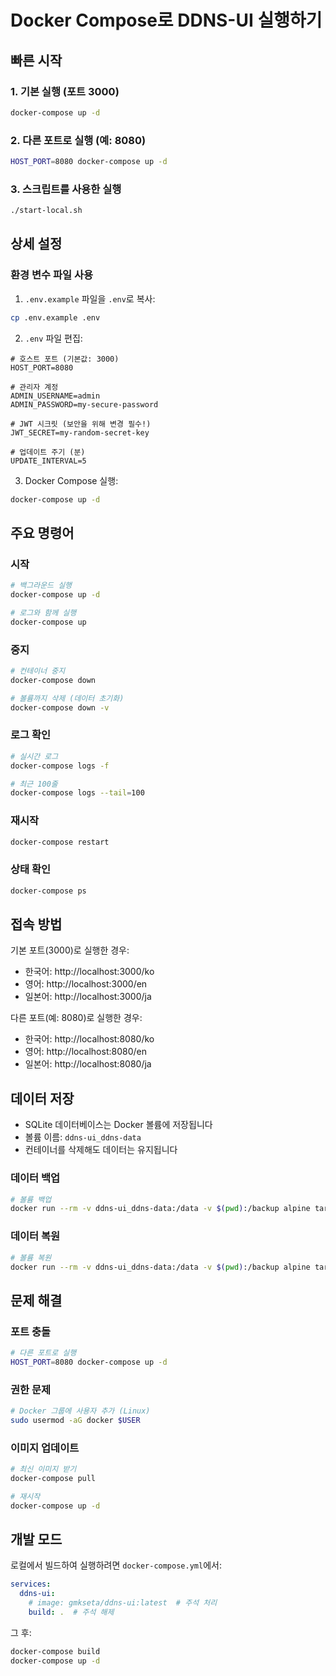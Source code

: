 # Docker Compose로 DDNS-UI 실행하기

## 빠른 시작

### 1. 기본 실행 (포트 3000)
```bash
docker-compose up -d
```

### 2. 다른 포트로 실행 (예: 8080)
```bash
HOST_PORT=8080 docker-compose up -d
```

### 3. 스크립트를 사용한 실행
```bash
./start-local.sh
```

## 상세 설정

### 환경 변수 파일 사용

1. `.env.example` 파일을 `.env`로 복사:
```bash
cp .env.example .env
```

2. `.env` 파일 편집:
```env
# 호스트 포트 (기본값: 3000)
HOST_PORT=8080

# 관리자 계정
ADMIN_USERNAME=admin
ADMIN_PASSWORD=my-secure-password

# JWT 시크릿 (보안을 위해 변경 필수!)
JWT_SECRET=my-random-secret-key

# 업데이트 주기 (분)
UPDATE_INTERVAL=5
```

3. Docker Compose 실행:
```bash
docker-compose up -d
```

## 주요 명령어

### 시작
```bash
# 백그라운드 실행
docker-compose up -d

# 로그와 함께 실행
docker-compose up
```

### 중지
```bash
# 컨테이너 중지
docker-compose down

# 볼륨까지 삭제 (데이터 초기화)
docker-compose down -v
```

### 로그 확인
```bash
# 실시간 로그
docker-compose logs -f

# 최근 100줄
docker-compose logs --tail=100
```

### 재시작
```bash
docker-compose restart
```

### 상태 확인
```bash
docker-compose ps
```

## 접속 방법

기본 포트(3000)로 실행한 경우:
- 한국어: http://localhost:3000/ko
- 영어: http://localhost:3000/en
- 일본어: http://localhost:3000/ja

다른 포트(예: 8080)로 실행한 경우:
- 한국어: http://localhost:8080/ko
- 영어: http://localhost:8080/en
- 일본어: http://localhost:8080/ja

## 데이터 저장

- SQLite 데이터베이스는 Docker 볼륨에 저장됩니다
- 볼륨 이름: `ddns-ui_ddns-data`
- 컨테이너를 삭제해도 데이터는 유지됩니다

### 데이터 백업
```bash
# 볼륨 백업
docker run --rm -v ddns-ui_ddns-data:/data -v $(pwd):/backup alpine tar czf /backup/ddns-backup.tar.gz -C /data .
```

### 데이터 복원
```bash
# 볼륨 복원
docker run --rm -v ddns-ui_ddns-data:/data -v $(pwd):/backup alpine tar xzf /backup/ddns-backup.tar.gz -C /data
```

## 문제 해결

### 포트 충돌
```bash
# 다른 포트로 실행
HOST_PORT=8080 docker-compose up -d
```

### 권한 문제
```bash
# Docker 그룹에 사용자 추가 (Linux)
sudo usermod -aG docker $USER
```

### 이미지 업데이트
```bash
# 최신 이미지 받기
docker-compose pull

# 재시작
docker-compose up -d
```

## 개발 모드

로컬에서 빌드하여 실행하려면 `docker-compose.yml`에서:

```yaml
services:
  ddns-ui:
    # image: gmkseta/ddns-ui:latest  # 주석 처리
    build: .  # 주석 해제
```

그 후:
```bash
docker-compose build
docker-compose up -d
```